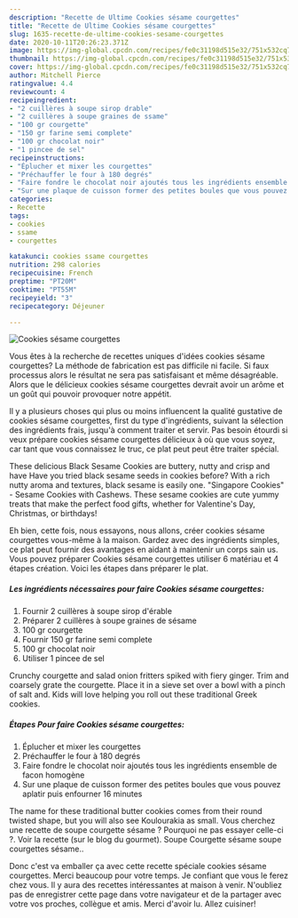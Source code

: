 ```yaml
---
description: "Recette de Ultime Cookies sésame courgettes"
title: "Recette de Ultime Cookies sésame courgettes"
slug: 1635-recette-de-ultime-cookies-sesame-courgettes
date: 2020-10-11T20:26:23.371Z
image: https://img-global.cpcdn.com/recipes/fe0c31198d515e32/751x532cq70/cookies-sesame-courgettes-photo-principale-de-la-recette.jpg
thumbnail: https://img-global.cpcdn.com/recipes/fe0c31198d515e32/751x532cq70/cookies-sesame-courgettes-photo-principale-de-la-recette.jpg
cover: https://img-global.cpcdn.com/recipes/fe0c31198d515e32/751x532cq70/cookies-sesame-courgettes-photo-principale-de-la-recette.jpg
author: Mitchell Pierce
ratingvalue: 4.4
reviewcount: 4
recipeingredient:
- "2 cuillères à soupe sirop drable"
- "2 cuillères à soupe graines de ssame"
- "100 gr courgette"
- "150 gr farine semi complete"
- "100 gr chocolat noir"
- "1 pincee de sel"
recipeinstructions:
- "Éplucher et mixer les courgettes"
- "Préchauffer le four à 180 degrés"
- "Faire fondre le chocolat noir ajoutés tous les ingrédients ensemble de facon homogène"
- "Sur une plaque de cuisson former des petites boules que vous pouvez aplatir puis enfourner 16 minutes"
categories:
- Recette
tags:
- cookies
- ssame
- courgettes

katakunci: cookies ssame courgettes 
nutrition: 298 calories
recipecuisine: French
preptime: "PT20M"
cooktime: "PT55M"
recipeyield: "3"
recipecategory: Déjeuner

---
```



![Cookies sésame courgettes](https://img-global.cpcdn.com/recipes/fe0c31198d515e32/751x532cq70/cookies-sesame-courgettes-photo-principale-de-la-recette.jpg)

Vous êtes à la recherche de recettes uniques d'idées cookies sésame courgettes? La méthode de fabrication est pas difficile ni facile. Si faux processus alors le résultat ne sera pas satisfaisant et même désagréable. Alors que le délicieux cookies sésame courgettes devrait avoir un arôme et un goût qui pouvoir provoquer notre appétit.

Il y a plusieurs choses qui plus ou moins influencent la qualité gustative de cookies sésame courgettes, first du type d'ingrédients, suivant la sélection des ingrédients frais, jusqu'à comment traiter et servir. Pas besoin étourdi si veux prépare cookies sésame courgettes délicieux à où que vous soyez, car tant que vous connaissez le truc, ce plat peut peut être traiter spécial.

These delicious Black Sesame Cookies are buttery, nutty and crisp and have Have you tried black sesame seeds in cookies before? With a rich nutty aroma and textures, black sesame is easily one. &#34;Singapore Cookies&#34; - Sesame Cookies with Cashews. These sesame cookies are cute yummy treats that make the perfect food gifts, whether for Valentine&#39;s Day, Christmas, or birthdays!


Eh bien, cette fois, nous essayons, nous allons, créer cookies sésame courgettes vous-même à la maison. Gardez avec des ingrédients simples, ce plat peut fournir des avantages en aidant à maintenir un corps sain us. Vous pouvez préparer Cookies sésame courgettes utiliser 6 matériau et 4 étapes création. Voici les étapes dans préparer le plat.

<!--inarticleads1-->

##### Les ingrédients nécessaires pour faire Cookies sésame courgettes:

1. Fournir 2 cuillères à soupe sirop d&#39;érable
1. Préparer 2 cuillères à soupe graines de sésame
1.  100 gr courgette
1. Fournir 150 gr farine semi complete
1.  100 gr chocolat noir
1. Utiliser 1 pincee de sel


Crunchy courgette and salad onion fritters spiked with fiery ginger. Trim and coarsely grate the courgette. Place it in a sieve set over a bowl with a pinch of salt and. Kids will love helping you roll out these traditional Greek cookies. 

<!--inarticleads2-->

##### Étapes Pour faire Cookies sésame courgettes:

1. Éplucher et mixer les courgettes
1. Préchauffer le four à 180 degrés
1. Faire fondre le chocolat noir ajoutés tous les ingrédients ensemble de facon homogène
1. Sur une plaque de cuisson former des petites boules que vous pouvez aplatir puis enfourner 16 minutes


The name for these traditional butter cookies comes from their round twisted shape, but you will also see Koulourakia as small. Vous cherchez une recette de soupe courgette sésame ? Pourquoi ne pas essayer celle-ci ?. Voir la recette (sur le blog du gourmet). Soupe Courgette sésame soupe courgettes sésame.. 


Donc c'est va emballer ça avec cette recette spéciale cookies sésame courgettes. Merci beaucoup pour votre temps. Je confiant que vous le ferez chez vous. Il y aura des recettes  intéressantes at maison à venir. N'oubliez pas de enregistrer cette page dans votre navigateur et de la partager avec votre vos proches, collègue et amis. Merci d'avoir lu. Allez cuisiner!
